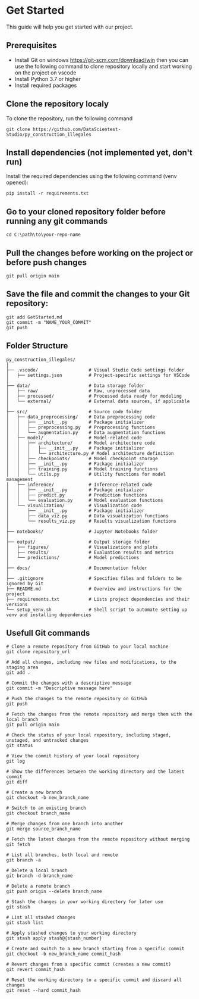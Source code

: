 # Get Started

This guide will help you get started with our project.

## Prerequisites

- Install Git on windows https://git-scm.com/download/win
  then you can use the following command to clone repository locally and start working on the project on vscode
- Install Python 3.7 or higher
- Install required packages

## Clone the repository localy

To clone the repository, run the following command
```
git clone https://github.com/DataScientest-Studio/py_construction_illegales
```

## Install dependencies (not implemented yet, don't run)

Install the required dependencies using the following command (venv opened):
```
pip install -r requirements.txt
```

## Go to your cloned repository folder before running any git commands

```
cd C:\path\to\your-repo-name
```

## Pull the changes before working on the project or before push changes

```
git pull origin main
```

## Save the file and commit the changes to your Git repository:

```
git add GetStarted.md
git commit -m "NAME_YOUR_COMMIT"
git push
```




## Folder Structure

```
py_construction_illegales/
│
├── .vscode/                   # Visual Studio Code settings folder
│   ├── settings.json          # Project-specific settings for VSCode
│
├── data/                      # Data storage folder
│   ├── raw/                   # Raw, unprocessed data
│   ├── processed/             # Processed data ready for modeling
│   └── external/              # External data sources, if applicable
│
├── src/                       # Source code folder
│   ├── data_preprocessing/    # Data preprocessing code
│   │   ├── __init__.py        # Package initializer
│   │   ├── preprocessing.py   # Preprocessing functions
│   │   └── augmentation.py    # Data augmentation functions
│   ├── model/                 # Model-related code
│   │   ├── architecture/      # Model architecture code
│   │   │   ├── __init__.py    # Package initializer
│   │   │   └── architecture.py # Model architecture definition
│   │   ├── checkpoints/       # Model checkpoint storage
│   │   ├── __init__.py        # Package initializer
│   │   ├── training.py        # Model training functions
│   │   └── utils.py           # Utility functions for model management
│   ├── inference/             # Inference-related code
│   │   ├── __init__.py        # Package initializer
│   │   ├── predict.py         # Prediction functions
│   │   └── evaluation.py      # Model evaluation functions
│   └── visualization/         # Visualization code
│       ├── __init__.py        # Package initializer
│       ├── data_viz.py        # Data visualization functions
│       └── results_viz.py     # Results visualization functions
│
├── notebooks/                 # Jupyter Notebooks folder
│
├── output/                    # Output storage folder
│   ├── figures/               # Visualizations and plots
│   ├── results/               # Evaluation results and metrics
│   └── predictions/           # Model predictions
│
├── docs/                      # Documentation folder
│
├── .gitignore                 # Specifies files and folders to be ignored by Git
├── README.md                  # Overview and instructions for the project
├── requirements.txt           # Lists project dependencies and their versions
└── setup_venv.sh              # Shell script to automate setting up venv and installing dependencies
```

## Usefull Git commands

```
# Clone a remote repository from GitHub to your local machine
git clone repository_url

# Add all changes, including new files and modifications, to the staging area
git add .

# Commit the changes with a descriptive message
git commit -m "Descriptive message here"

# Push the changes to the remote repository on GitHub
git push

# Fetch the changes from the remote repository and merge them with the local branch
git pull origin main

# Check the status of your local repository, including staged, unstaged, and untracked changes
git status

# View the commit history of your local repository
git log

# Show the differences between the working directory and the latest commit
git diff

# Create a new branch
git checkout -b new_branch_name

# Switch to an existing branch
git checkout branch_name

# Merge changes from one branch into another
git merge source_branch_name

# Fetch the latest changes from the remote repository without merging
git fetch

# List all branches, both local and remote
git branch -a

# Delete a local branch
git branch -d branch_name

# Delete a remote branch
git push origin --delete branch_name

# Stash the changes in your working directory for later use
git stash

# List all stashed changes
git stash list

# Apply stashed changes to your working directory
git stash apply stash@{stash_number}

# Create and switch to a new branch starting from a specific commit
git checkout -b new_branch_name commit_hash

# Revert changes from a specific commit (creates a new commit)
git revert commit_hash

# Reset the working directory to a specific commit and discard all changes
git reset --hard commit_hash

